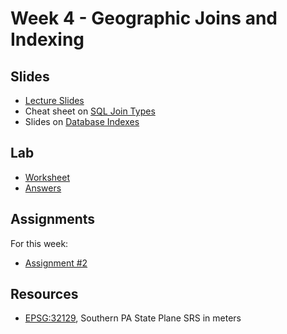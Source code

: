 # Week 4 - Geographic Joins and Indexing

## Slides
* [Lecture Slides](https://docs.google.com/presentation/d/1uBgmLr1v5RpxD0JSzGXoGuPtjD_bRVEEyq0N8C2_W0M/edit?usp=sharing)
* Cheat sheet on [SQL Join Types](https://docs.google.com/presentation/d/1cygMG2NvRY6jalYG8rNPv6s8IqSVxEvii1cmhGKXDLU/edit?usp=sharing)
* Slides on [Database Indexes](https://docs.google.com/presentation/d/1EMTzDTsSO3OP5Bwxt5UQi2OTtLRFWuC3B8_TDVtJRjE/edit?usp=sharing)

## Lab

* [Worksheet](https://github.com/musa-509-fall-2021/lab-02-postgis-exercises)
* [Answers](https://github.com/musa-509-fall-2021/assignment-02-postgis-analytics/blob/main/query01.sql)

## Assignments

For this week:
* [Assignment #2](https://github.com/musa-509-fall-2021/assignment-02-postgis-analytics)

## Resources
* [EPSG:32129](https://epsg.io/32129), Southern PA State Plane SRS in meters
